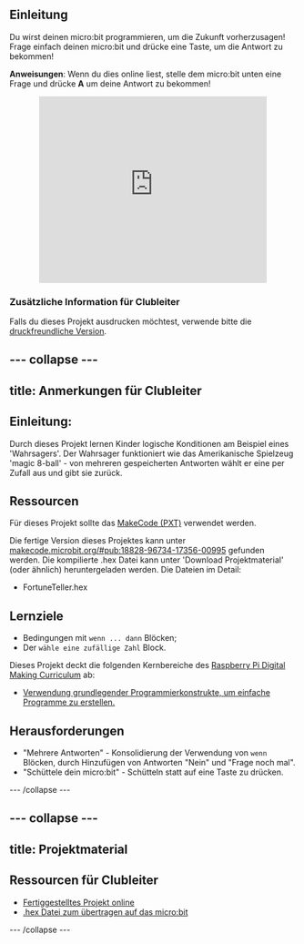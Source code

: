 ## Einleitung

Du wirst deinen micro:bit programmieren, um die Zukunft vorherzusagen! Frage einfach deinen micro:bit und drücke eine Taste, um die Antwort zu bekommen!

**Anweisungen**: Wenn du dies online liest, stelle dem micro:bit unten eine Frage und drücke **A** um deine Antwort zu bekommen!

<div class="trinket" style="width:400px;margin: 0 auto;">
    <div style="position:relative;height:0;padding-bottom:81.97%;overflow:hidden;">
    <iframe style="position:absolute;top:0;left:0;width:100%;height:100%;" src="https://makecode.microbit.org/---run?id=_X8jUAqb9mdfj" allowfullscreen="allowfullscreen" sandbox="allow-popups allow-scripts allow-same-origin" frameborder="0">
</iframe></div>
</div>

### Zusätzliche Information für Clubleiter

Falls du dieses Projekt ausdrucken möchtest, verwende bitte die [druckfreundliche Version](https://projects.raspberrypi.org/de-DE/projects/fortune-teller/print).

--- collapse ---
---
title: Anmerkungen für Clubleiter
---

## Einleitung:

Durch dieses Projekt lernen Kinder logische Konditionen am Beispiel eines 'Wahrsagers'. Der Wahrsager funktioniert wie das Amerikanische Spielzeug 'magic 8-ball' - von mehreren gespeicherten Antworten wählt er eine per Zufall aus und gibt sie zurück.

## Ressourcen

Für dieses Projekt sollte das [MakeCode (PXT)](http://jumpto.cc/pxt-new) verwendet werden.

Die fertige Version dieses Projektes kann unter [makecode.microbit.org/#pub:18828-96734-17356-00995](https://makecode.microbit.org/#pub:18828-96734-17356-00995) gefunden werden. Die kompilierte .hex Datei kann unter 'Download Projektmaterial' (oder ähnlich) heruntergeladen werden. Die Dateien im Detail:

* FortuneTeller.hex

## Lernziele

* Bedingungen mit `wenn ... dann` Blöcken;
* Der `wähle eine zufällige Zahl` Block.

Dieses Projekt deckt die folgenden Kernbereiche des [Raspberry Pi Digital Making Curriculum](http://rpf.io/curriculum) ab:

* [Verwendung grundlegender Programmierkonstrukte, um einfache Programme zu erstellen.](https://www.raspberrypi.org/curriculum/programming/creator)

## Herausforderungen

* "Mehrere Antworten" - Konsolidierung der Verwendung von `wenn` Blöcken, durch Hinzufügen von Antworten "Nein" und "Frage noch mal".
* "Schüttele dein micro:bit" - Schütteln statt auf eine Taste zu drücken.

--- /collapse ---

--- collapse ---
---
title: Projektmaterial
---

## Ressourcen für Clubleiter

* [Fertiggestelltes Projekt online](https://makecode.microbit.org/#pub:18828-96734-17356-00995)
* [.hex Datei zum übertragen auf das micro:bit](resources/microbit-Fortune-Teller.hex)

--- /collapse ---